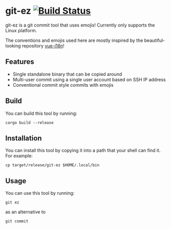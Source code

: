 # git-ez [![Build Status](https://travis-ci.com/veandco/git-ez.svg?branch=master)](https://travis-ci.com/veandco/git-ez)

git-ez is a git commit tool that uses emojis! Currently only supports the Linux platform.

The conventions and emojis used here are mostly inspired by the beautiful-looking repository [vue-i18n](https://github.com/kazupon/vue-i18n)!

## Features

+ Single standalone binary that can be copied around
+ Multi-user commit using a single user account based on SSH IP address
+ Conventional commit style commits with emojis

## Build

You can build this tool by running:

```
cargo build --release
```

## Installation

You can install this tool by copying it into a path that your shell can find it. For example:

```
cp target/release/git-ez $HOME/.local/bin
```

## Usage

You can use this tool by running:

```
git ez
```

as an alternative to

```
git commit
```
